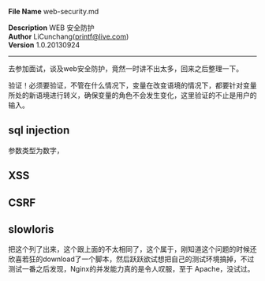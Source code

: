 **File Name** web-security.md  

**Description** WEB 安全防护    
**Author** LiCunchang(printf@live.com)   
**Version** 1.0.20130924  

------

去参加面试，谈及web安全防护，竟然一时讲不出太多，回来之后整理一下。

验证！必须要验证，不管在什么情况下，变量在改变语境的情况下，都要针对变量所处的新语境进行转义，确保变量的角色不会发生变化，这里验证的不止是用户的输入。

## sql injection

参数类型为数字，

## XSS

## CSRF

## slowloris

把这个列了出来，这个跟上面的不太相同了，这个属于，刚知道这个问题的时候还欣喜若狂的download了一个脚本，然后跃跃欲试想把自己的测试环境搞掉，不过测试一番之后发现，Nginx的并发能力真的是令人叹服，至于 Apache，没试过。